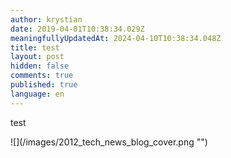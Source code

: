 ```yaml
---
author: krystian
date: 2019-04-01T10:38:34.029Z
meaningfullyUpdatedAt: 2024-04-10T10:38:34.048Z
title: test
layout: post
hidden: false
comments: true
published: true
language: en
---
```

test

<div className="image">![](/images/2012_tech_news_blog_cover.png "")</div>